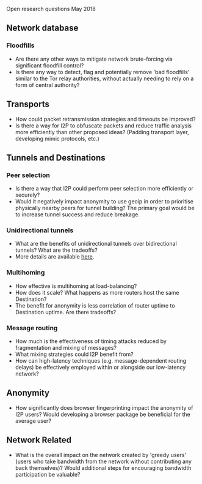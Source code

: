  Open research
questions May 2018 

## Network database

### Floodfills

- Are there any other ways to mitigate network brute-forcing via
 significant floodfill control?
- Is there any way to detect, flag and potentially remove \'bad
 floodfills\' similar to the Tor relay authorities, without actually
 needing to rely on a form of central authority?

## Transports

- How could packet retransmission strategies and timeouts be improved?
- Is there a way for I2P to obfuscate packets and reduce traffic
 analysis more efficiently than other proposed ideas? (Padding
 transport layer, developing mimic protocols, etc.)

## Tunnels and Destinations

### Peer selection

- Is there a way that I2P could perform peer selection more
 efficiently or securely?
- Would it negatively impact anonymity to use geoip in order to
 prioritise physically nearby peers for tunnel building? The primary
 goal would be to increase tunnel success and reduce breakage.

### Unidirectional tunnels

- What are the benefits of unidirectional tunnels over bidirectional
 tunnels? What are the tradeoffs?
- More details are available
 [here]().

### Multihoming

- How effective is multihoming at load-balancing?
- How does it scale? What happens as more routers host the same
 Destination?
- The benefit for anonymity is less correlation of router uptime to
 Destination uptime. Are there tradeoffs?

### Message routing

- How much is the effectiveness of timing attacks reduced by
 fragmentation and mixing of messages?
- What mixing strategies could I2P benefit from?
- How can high-latency techniques (e.g. message-dependent routing
 delays) be effectively employed within or alongside our low-latency
 network?

## Anonymity

- How significantly does browser fingerprinting impact the anonymity
 of I2P users? Would developing a browser package be beneficial for
 the average user?

## Network Related

- What is the overall impact on the network created by \'greedy
 users\' (users who take bandwidth from the network without
 contributing any back themselves)? Would additional steps for
 encouraging bandwidth participation be valuable?


